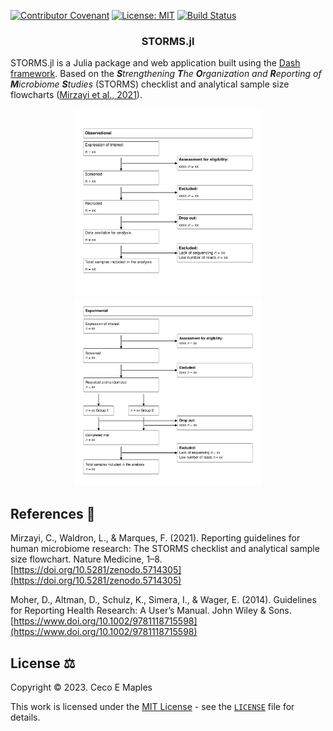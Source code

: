 [![Contributor Covenant](https://img.shields.io/badge/Contributor%20Covenant-v2.1%20adopted-ff69b4.svg)](https://www.contributor-covenant.org) [![License: MIT](https://img.shields.io/badge/License-MIT-yellow.svg)](https://opensource.org/licenses/MIT) [![Build Status](https://github.com/cecoeco/STORMS.jl/actions/workflows/CI.yml/badge.svg?branch=main)](https://github.com/cecoeco/STORMS.jl/actions/workflows/CI.yml?query=branch:main)

<div align="center">
    <center>
        <h3>
            <b>STORMS.jl</b>
        </h3>
    </center>
</div>

STORMS.jl is a Julia package and web application built using the [Dash framework](https://dash.plotly.com/julia). Based on the <i><b>S</b>trengthening <b>T</b>he <b>O</b>rganization and <b>R</b>eporting of <b>M</b>icrobiome <b>S</b>tudies</i> (STORMS) checklist and analytical sample size flowcharts ([Mirzayi et al., 2021](https://doi.org/10.5281/zenodo.5714305)).

<div align="center">
    <center>
        <img src="docs/img/svg/observational.svg" alt="observational example" width="300">
        <img src="docs/img/svg/experimental.svg" alt="experimental example" width="300">
    </center>
</div>

## References :book:
Mirzayi, C., Waldron, L., & Marques, F. (2021). Reporting guidelines for human microbiome research: The STORMS checklist and analytical sample size flowchart. Nature Medicine, 1–8.<br>[https://doi.org/10.5281/zenodo.5714305](https://doi.org/10.5281/zenodo.5714305)

Moher, D., Altman, D., Schulz, K., Simera, I., & Wager, E. (2014). Guidelines for Reporting Health Research: A User’s Manual. John Wiley & Sons.<br>[https://www.doi.org/10.1002/9781118715598](https://www.doi.org/10.1002/9781118715598)

## License :balance_scale:
Copyright © 2023. Ceco E Maples

This work is licensed under the [MIT License](https://opensource.org/license/mit/) - see the [`LICENSE`](LICENSE.md) file for details.
